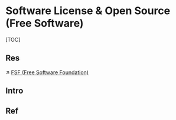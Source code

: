 # Software License & Open Source (Free Software)

[TOC]



## Res
↗ [FSF (Free Software Foundation)](Free%20Software%20Organizations/FSF%20(Free%20Software%20Foundation).md)



## Intro


## Ref
[开源共享精神 | linux就该这样学]: https://www.linuxprobe.com/basic-learning-00.html


